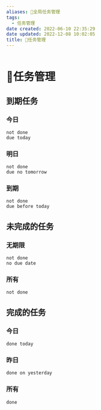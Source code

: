 ```yaml
---
aliases: 📅全局任务管理
tags:
  - 任务管理
date created: 2022-06-10 22:35:29
date updated: 2022-12-08 10:02:05
title: 📅任务管理
---
```


```toc
```

# 📅任务管理

## 到期任务

### 今日

```tasks
not done
due today
```

### 明日

```tasks
not done
due no tomorrow
```

### 到期

```tasks
not done
due before today
```

## 未完成的任务

### 无期限

```tasks
not done
no due date
```

### 所有

```tasks
not done
```

## 完成的任务

### 今日

```tasks
done today
```

### 昨日

```tasks
done on yesterday
```

### 所有

```tasks
done
```
